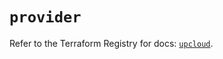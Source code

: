 # `provider`

Refer to the Terraform Registry for docs: [`upcloud`](https://registry.terraform.io/providers/upcloudltd/upcloud/5.10.1/docs).
